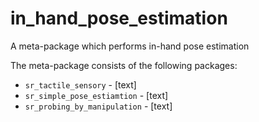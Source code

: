 # in_hand_pose_estimation

A meta-package which performs in-hand pose estimation 

The meta-package consists of the following packages:

- `sr_tactile_sensory` - [text]
- `sr_simple_pose_estiamtion` - [text]
- `sr_probing_by_manipulation` - [text]

